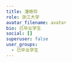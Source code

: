 ```yaml
---
title: 潘艳玲
role: 浙江大学
avatar_filename: avatar
bio: 已毕业学生
social: []
superuser: false
user_groups:
  - 已毕业学生
---
```

